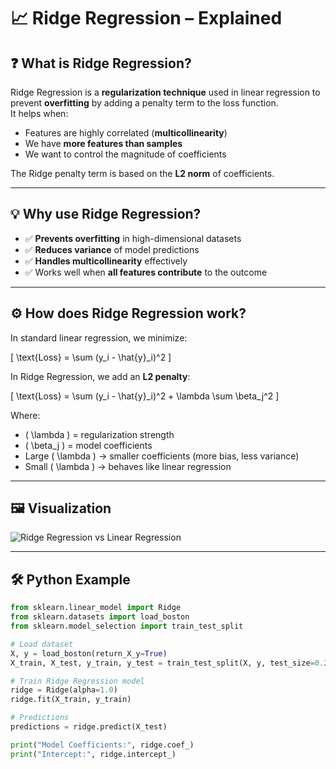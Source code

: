 # 📈 Ridge Regression – Explained

## ❓ What is Ridge Regression?
Ridge Regression is a **regularization technique** used in linear regression to prevent **overfitting** by adding a penalty term to the loss function.  
It helps when:
- Features are highly correlated (**multicollinearity**)
- We have **more features than samples**
- We want to control the magnitude of coefficients

The Ridge penalty term is based on the **L2 norm** of coefficients.

---

## 💡 Why use Ridge Regression?
- ✅ **Prevents overfitting** in high-dimensional datasets  
- ✅ **Reduces variance** of model predictions  
- ✅ **Handles multicollinearity** effectively  
- ✅ Works well when **all features contribute** to the outcome

---

## ⚙️ How does Ridge Regression work?
In standard linear regression, we minimize:

\[
\text{Loss} = \sum (y_i - \hat{y}_i)^2
\]

In Ridge Regression, we add an **L2 penalty**:

\[
\text{Loss} = \sum (y_i - \hat{y}_i)^2 + \lambda \sum \beta_j^2
\]

Where:
- \( \lambda \) = regularization strength  
- \( \beta_j \) = model coefficients  
- Large \( \lambda \) → smaller coefficients (more bias, less variance)  
- Small \( \lambda \) → behaves like linear regression

---

## 🖼 Visualization
![Ridge Regression vs Linear Regression](https://i.sstatic.net/s71QZ.png)

---

## 🛠 Python Example
```python
from sklearn.linear_model import Ridge
from sklearn.datasets import load_boston
from sklearn.model_selection import train_test_split

# Load dataset
X, y = load_boston(return_X_y=True)
X_train, X_test, y_train, y_test = train_test_split(X, y, test_size=0.2, random_state=42)

# Train Ridge Regression model
ridge = Ridge(alpha=1.0)
ridge.fit(X_train, y_train)

# Predictions
predictions = ridge.predict(X_test)

print("Model Coefficients:", ridge.coef_)
print("Intercept:", ridge.intercept_)
